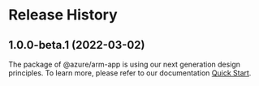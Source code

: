 # Release History
    
## 1.0.0-beta.1 (2022-03-02)

The package of @azure/arm-app is using our next generation design principles. To learn more, please refer to our documentation [Quick Start](https://aka.ms/js-track2-quickstart).
